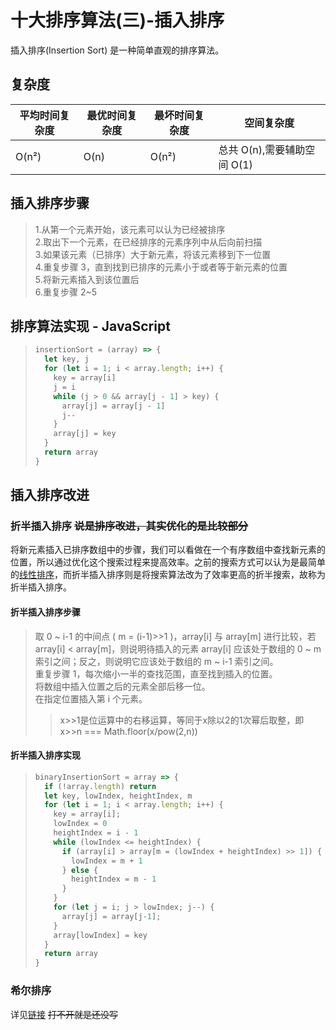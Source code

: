 # 十大排序算法(三)-插入排序

插入排序(Insertion Sort) 是一种简单直观的排序算法。

## 复杂度

| 平均时间复杂度 | 最优时间复杂度 | 最坏时间复杂度 | 空间复杂度                  |
| -------------- | -------------- | -------------- | --------------------------- |
| O(n²)          | O(n)           | O(n²)          | 总共 O(n),需要辅助空间 O(1) |

## 插入排序步骤

> 1.从第一个元素开始，该元素可以认为已经被排序  
> 2.取出下一个元素，在已经排序的元素序列中从后向前扫描  
> 3.如果该元素（已排序）大于新元素，将该元素移到下一位置  
> 4.重复步骤 3，直到找到已排序的元素小于或者等于新元素的位置  
> 5.将新元素插入到该位置后  
> 6.重复步骤 2~5

## 排序算法实现 - JavaScript

> ```JavaScript
> insertionSort = (array) => {
>   let key, j
>   for (let i = 1; i < array.length; i++) {
>     key = array[i]
>     j = i
>     while (j > 0 && array[j - 1] > key) {
>       array[j] = array[j - 1]
>       j--
>     }
>     array[j] = key
>   }
>   return array
> }
> ```

## 插入排序改进
### 折半插入排序 ~~说是排序改进，其实优化的是比较部分~~
将新元素插入已排序数组中的步骤，我们可以看做在一个有序数组中查找新元素的位置，所以通过优化这个搜索过程来提高效率。之前的搜索方式可以认为是最简单的[线性排序](./搜索算法(一)-线性搜索)，而折半插入排序则是将搜索算法改为了效率更高的折半搜索，故称为折半插入排序。
#### 折半插入排序步骤
> 取 0 ~ i-1 的中间点 ( m = (i-1)>>1 )，array[i] 与 array[m] 进行比较，若array[i] < array[m]，则说明待插入的元素 array[i] 应该处于数组的 0 ~ m 索引之间；反之，则说明它应该处于数组的 m ~ i-1 索引之间。  
> 重复步骤 1，每次缩小一半的查找范围，直至找到插入的位置。  
> 将数组中插入位置之后的元素全部后移一位。  
> 在指定位置插入第 i 个元素。  
> > x>>1是位运算中的右移运算，等同于x除以2的1次幂后取整，即 x>>n === Math.floor(x/pow(2,n))
#### 折半插入排序实现
> ```JavaScript
> binaryInsertionSort = array => {
>   if (!array.length) return
>   let key, lowIndex, heightIndex, m
>   for (let i = 1; i < array.length; i++) {
>     key = array[i];
>     lowIndex = 0
>     heightIndex = i - 1
>     while (lowIndex <= heightIndex) {
>       if (array[i] > array[m = (lowIndex + heightIndex) >> 1]) {
>         lowIndex = m + 1
>       } else {
>         heightIndex = m - 1
>       }
>     }
>     for (let j = i; j > lowIndex; j--) {
>       array[j] = array[j-1];
>     }
>     array[lowIndex] = key
>   }
>   return array
> }
> ```

### 希尔排序
详见[链接](./十大排序算法(七)-希尔排序) ~~打不开就是还没写~~